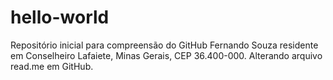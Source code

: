 # hello-world
Repositório inicial para compreensão do GitHub
Fernando Souza residente em Conselheiro Lafaiete, Minas Gerais, CEP 36.400-000. Alterando arquivo read.me em GitHub.

